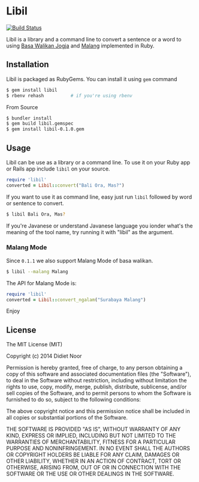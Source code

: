 # Libil

[![Build Status](https://travis-ci.org/libil/libil.svg?branch=master)](https://travis-ci.org/libil/libil)

Libil is a library and a command line to convert a sentence or a word to using [Basa Walikan
Jogja](http://jengjeng.matriphe.com/2007/06/09/bahasa-walikan-jogja/) and
[Malang](http://halomalang.com/serba-serbi/ngalamers-harus-tahu-sejarah-boso-walikan)  implemented in Ruby.

## Installation

Libil is packaged as RubyGems. You can install it using `gem` command

```bash
$ gem install libil
$ rbenv rehash          # if you're using rbenv
```

From Source

```bash
$ bundler install
$ gem build libil.gemspec
$ gem install libil-0.1.0.gem
```

## Usage

Libil can be use as a library or a command line. To use it on your Ruby app or Rails app include `libil` on your
source.

```ruby
require 'libil'
converted = Libil::convert("Bali Ora, Mas?")
```

If you want to use it as command line, easy just run `libil` followed by word or sentence to convert.

```bash
$ libil Bali Ora, Mas?
```

If you're Javanese or understand Javanese language you ionder what's the meaning of the tool name, try running it with
"libil" as the argument.

### Malang Mode

Since `0.1.1` we also support Malang Mode of basa walikan.

```bash
$ libil --malang Malang
```

The API for Malang Mode is:

```ruby
require 'libil'
converted = Libil::convert_ngalam("Surabaya Malang")
```

Enjoy

## License

The MIT License (MIT)

Copyright (c) 2014 Didiet Noor

Permission is hereby granted, free of charge, to any person obtaining a copy
of this software and associated documentation files (the "Software"), to deal
in the Software without restriction, including without limitation the rights
to use, copy, modify, merge, publish, distribute, sublicense, and/or sell
copies of the Software, and to permit persons to whom the Software is
furnished to do so, subject to the following conditions:

The above copyright notice and this permission notice shall be included in
all copies or substantial portions of the Software.

THE SOFTWARE IS PROVIDED "AS IS", WITHOUT WARRANTY OF ANY KIND, EXPRESS OR
IMPLIED, INCLUDING BUT NOT LIMITED TO THE WARRANTIES OF MERCHANTABILITY,
FITNESS FOR A PARTICULAR PURPOSE AND NONINFRINGEMENT. IN NO EVENT SHALL THE
AUTHORS OR COPYRIGHT HOLDERS BE LIABLE FOR ANY CLAIM, DAMAGES OR OTHER
LIABILITY, WHETHER IN AN ACTION OF CONTRACT, TORT OR OTHERWISE, ARISING FROM,
OUT OF OR IN CONNECTION WITH THE SOFTWARE OR THE USE OR OTHER DEALINGS IN
THE SOFTWARE.
